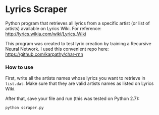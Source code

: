 # Lyrics Scraper
Python program that retrieves all lyrics from a specific artist (or list of artists) available on Lyrics Wiki. For reference: http://lyrics.wikia.com/wiki/Lyrics_Wiki

This program was created to test lyric creation by training a Recursive Neural Network. I used this convenient repo here: https://github.com/karpathy/char-rnn

### How to use
First, write all the artists names whose lyrics you want to retrieve in `list.dat`. Make sure that they are valid artists names as listed on Lyrics Wiki.

After that, save your file and run (this was tested on Python 2.7):

`python scraper.py`
